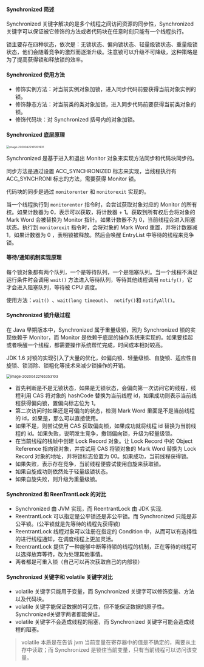 #### Synchronized 简述

Synchronized 关键字解决的是多个线程之间访问资源的同步性，Synchronized 关键字可以保证被它修饰的方法或者代码块在任意时刻只能有一个线程执行。

锁主要存在四种状态，依次是：无锁状态、偏向锁状态、轻量级锁状态、重量级锁状态，他们会随着竞争的激烈而逐渐升级。注意锁可以升级不可降级，这种策略是为了提高获得锁和释放锁的效率。

#### Synchronized 使用方法

* 修饰实例方法：对当前实例对象加锁，进入同步代码前要获得当前对象实例的锁。
* 修饰静态方法：对当前类的类对象加锁，进入同步代码前要获得当前类对象的锁。
* 修饰代码块：对 Synchronized 括号内的对象加锁。

#### Synchronized 底层原理

<img src="/Users/licheng/Documents/Typora/Picture/image-20200422165101931.png" alt="image-20200422165101931" style="zoom:50%;" />

Synchronized 是基于进入和退出 Monitor 对象来实现方法同步和代码块同步的。

同步方法是通过设置 ACC_SYNCHRONIZED 标志来实现，当线程执行有 ACC_SYNCHRONI 标志的方法，需要获得 Monitor 锁。

代码块的同步是通过 `monitorenter` 和 `monitorexit` 实现的。

当一个线程执行到 `monitorenter` 指令时，会尝试获取对象对应的 Monitor 的所有权。如果计数器为 0，表示可以获取，将计数器 + 1。获取到所有权后会将对象的 Mark Word 会被替换为 Monitor 指针。如果计数器不为 0，当前线程会进入阻塞状态。执行到 `monitorexit` 指令时，会将对象的 Mark Word 重置，并将计数器减 1，如果计数器为 0 ，表明锁被释放。然后会唤醒 EntryList 中等待的线程来竞争锁。

#### 等待/通知机制实现原理

每个锁对象都有两个队列，一个是等待队列，一个是阻塞队列。当一个线程不满足运行条件时会调用 `wait()` 方法进入等待队列，等待其他线程调用 `notify()`，它才会进入阻塞队列，等待被 CPU 调度。

使用方法：`wait() `、`wait(long timeout)`、` notify()`和 `notifyAll()`。

#### Synchronized 锁升级过程

在 Java 早期版本中，Synchronized 属于重量级锁，因为 Synchronized 锁的实现依赖于 Monitor，而 Monitor 是依赖于底层的操作系统来实现的。如果要挂起或者唤醒一个线程，都需要操作系统帮忙完成，时间成本相对较高。

 JDK 1.6 对锁的实现引入了大量的优化，如偏向锁、轻量级锁、自旋锁、适应性自旋锁、锁消除、锁粗化等技术来减少锁操作的开销。

<img src="/Users/licheng/Documents/Typora/Picture/image-20200422165353103.png" alt="image-20200422165353103" style="zoom:67%;" />

* 首先判断是不是无锁状态，如果是无锁状态，会偏向第一次访问它的线程，线程利用 CAS 将对象的 hashCode 替换为当前线程 id，如果成功则表示当前线程获得偏向锁，置偏向标志位为 1。
* 第二次访问时如果还是可偏向的状态，检测 Mark Word 里面是不是当前线程的 id，如果是，那么可以直接使用。
* 如果不是，则尝试使用 CAS 获取偏向锁，如果成功就将线程 id 替换为当前线程的 id。如果失败，说明发生竞争，撤销偏向锁，升级为轻量级锁。
* 在当前线程的栈帧中创建 Lock Record 对象。让 Lock Record 中的 Object Reference 指向锁对象，并尝试用 CAS 将锁对象的 Mark Word 替换为 Lock Record 对象的地址，并将锁标志位置为 00。如果成功，当前线程获得锁。
* 如果失败，表示存在竞争，当前线程便尝试使用自旋来获取锁。
* 如果自旋成功则依然处于轻量级锁状态。
* 如果自旋失败，则升级为重量级锁。

#### Synchronized 和 ReenTrantLock 的对比

* Synchronized 由 JVM 实现，而 ReentrantLock 由 JDK 实现.
* ReentrantLock 可以指定是公平锁还是非公平锁。而 Synchronized 只能是非公平锁。(公平锁就是先等待的线程先获得锁)
* ReentrantLock 线程对象可以注册在指定的 Condition 中，从而可以有选择性的进行线程通知，在调度线程上更加灵活。
* ReentrantLock 提供了一种能够中断等待锁的线程的机制，正在等待的线程可以选择放弃等待，改为处理其他事情。
* 两者都是可重入锁（自己可以再次获取自己的内部锁）

#### Synchronized 关键字和 volatile 关键字对比

* volatile 关键字只能用于变量，而 Synchronized 关键字可以修饰变量、方法以及代码块。
* volatile 关键字能保证数据的可见性，但不能保证数据的原子性。Synchronized关键字两者都能保证。
* volatile 关键字不会造成线程的阻塞，而 Synchronized 关键字可能会造成线程的阻塞。

> volatile 本质是在告诉 jvm 当前变量在寄存器中的值是不确定的，需要从主存中读取；而 Synchronized 是锁住当前变量，只有当前线程可以访问该变量。
